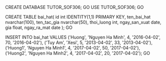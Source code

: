 CREATE DATABASE TUTOR_SOF306;
GO
USE TUTOR_SOF306;
GO

CREATE TABLE bai_hat(
id int IDENTITY(1,1) PRIMARY KEY,
ten_bai_hat nvarchar(100),
ten_tac_gia nvarchar(50),
thoi_luong int,
ngay_san_xuat date,
gia float,
ngay_ra_mat date
);
GO

INSERT INTO bai_hat
VALUES
('Huong', 'Nguyen Ha Minh', 4, '2016-04-02', 70, '2016-04-02'),
('Tuy Am', 'Xesi', 5, '2013-04-02', 33, '2013-04-02'),
('Huong1', 'Nguyen Ha Minh1', 4, '2017-04-02', 50, '2017-04-02'),
('Huong2', 'Nguyen Ha Minh2', 4, '2017-04-02', 20, '2017-04-02');
GO